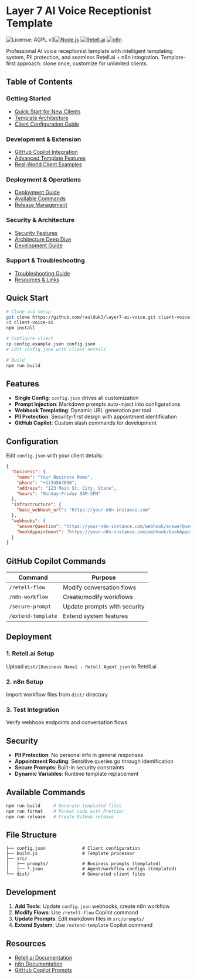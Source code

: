 # Layer 7 AI Voice Receptionist Template
![License: AGPL v3](https://img.shields.io/badge/License-AGPL--3.0-yellow.svg)[![Node.js](https://img.shields.io/badge/node-%3E%3D16.0.0-brightgreen)](https://nodejs.org/)
[![Retell.ai](https://img.shields.io/badge/Retell.ai-Compatible-blue)](https://retell.ai/)
[![n8n](https://img.shields.io/badge/n8n-Workflows-orange)](https://n8n.io/)

Professional AI voice receptionist template with intelligent templating system, PII protection, and seamless Retell.ai + n8n integration. Template-first approach: clone once, customize for unlimited clients.

## Table of Contents

### Getting Started
- [Quick Start for New Clients](#-quick-start-for-new-clients)
- [Template Architecture](#️-template-architecture)
- [Client Configuration Guide](#-client-configuration-guide)

### Development & Extension
- [GitHub Copilot Integration](#-github-copilot-integration)
- [Advanced Template Features](#-advanced-template-features)
- [Real-World Client Examples](#-real-world-client-examples)

### Deployment & Operations
- [Deployment Guide](#-deployment-guide)
- [Available Commands](#️-available-commands)
- [Release Management](#-release-management)

### Security & Architecture  
- [Security Features](#️-security-features)
- [Architecture Deep Dive](#-architecture-deep-dive)
- [Development Guide](#️-development)

### Support & Troubleshooting
- [Troubleshooting Guide](#-troubleshooting-guide)
- [Resources & Links](#-resources--links)


## Quick Start

```bash
# Clone and setup
git clone https://github.com/raulduk3/layer7-ai-voice.git client-voice-ai
cd client-voice-ai
npm install

# Configure client
cp config.example.json config.json
# Edit config.json with client details

# Build
npm run build
```

## Features

- **Single Config**: `config.json` drives all customization
- **Prompt Injection**: Markdown prompts auto-inject into configurations  
- **Webhook Templating**: Dynamic URL generation per tool
- **PII Protection**: Security-first design with appointment identification
- **GitHub Copilot**: Custom slash commands for development

## Configuration

Edit `config.json` with your client details:

```json
{
  "business": {
    "name": "Your Business Name",
    "phone": "+1234567890", 
    "address": "123 Main St, City, State",
    "hours": "Monday-Friday 9AM-5PM"
  },
  "infrastructure": {
    "base_webhook_url": "https://your-n8n-instance.com"
  },
  "webhooks": {
    "answerQuestion": "https://your-n8n-instance.com/webhook/answerQuestion",
    "bookAppointment": "https://your-n8n-instance.com/webhook/bookAppointment"
  }
}
```

## GitHub Copilot Commands

| Command | Purpose |
|---------|---------|
| `/retell-flow` | Modify conversation flows |
| `/n8n-workflow` | Create/modify workflows |
| `/secure-prompt` | Update prompts with security |
| `/extend-template` | Extend system features |

## Deployment

### 1. Retell.ai Setup
Upload `dist/[Business Name] - Retell Agent.json` to Retell.ai

### 2. n8n Setup  
Import workflow files from `dist/` directory

### 3. Test Integration
Verify webhook endpoints and conversation flows

## Security

- **PII Protection**: No personal info in general responses
- **Appointment Routing**: Sensitive queries go through identification
- **Secure Prompts**: Built-in security constraints
- **Dynamic Variables**: Runtime template replacement

## Available Commands

```bash
npm run build     # Generate templated files
npm run format    # Format code with Prettier
npm run release   # Create GitHub release
```

## File Structure

```
├── config.json              # Client configuration
├── build.js                 # Template processor  
├── src/
│   ├── prompts/             # Business prompts (templated)
│   ├── *.json               # Agent/workflow configs (templated)
└── dist/                    # Generated client files
```

## Development

1. **Add Tools**: Update `config.json` webhooks, create n8n workflow
2. **Modify Flows**: Use `/retell-flow` Copilot command  
3. **Update Prompts**: Edit markdown files in `src/prompts/`
4. **Extend System**: Use `/extend-template` Copilot command

## Resources

- [Retell.ai Documentation](https://docs.retell.ai)
- [n8n Documentation](https://docs.n8n.io)
- [GitHub Copilot Prompts](.github/copilot-prompts/)

